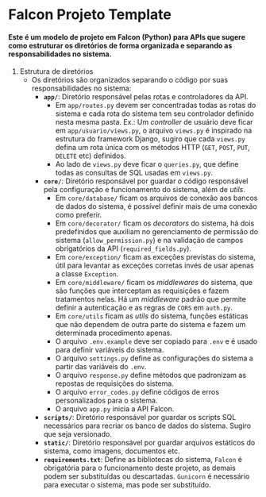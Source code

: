# Falcon Projeto Template
#### Este é um modelo de projeto em Falcon (Python) para APIs que sugere como estruturar os diretórios de forma organizada e separando as responsabilidades no sistema.

1. Estrutura de diretórios
    - Os diretórios são organizados separando o código por suas responsabilidades no sistema:
      - **`app/`**: Diretório responsável pelas rotas e controladores da API. 
        - Em `app/routes.py` devem ser concentradas todas as rotas do sistema e cada rota do sistema tem seu controlador definido nesta mesma pasta. Ex.: Um *controller* de usuário deve ficar em `app/usuario/views.py`, o arquivo `views.py` é inspirado na estrutura do framework Django, sugiro que cada `views.py` defina um rota única com os métodos HTTP (`GET`, `POST`, `PUT`, `DELETE` etc) definidos.
        - Ao lado de `views.py` deve ficar o `queries.py`, que define todas as consultas de SQL usadas em `views.py`.
      - **`core/`**: Diretório responsável por guardar o código responsável pela configuração e funcionamento do sistema, além de *utils*. 
        - Em `core/database/` ficam os arquivos de conexão aos bancos de dados do sistema, é possível definir mais de uma conexão como preferir. 
        - Em `core/decorator/` ficam os *decorators* do sistema, há dois predefinidos que auxiliam no gerenciamento de permissão do sistema (`allow_permission.py`) e na validação de campos obrigatórios da API (`required_fields.py`).
        - Em `core/exception/` ficam as exceções previstas do sistema, útil para levantar as exceções corretas invés de usar apenas a classe `Exception`.
        - Em `core/middleware/` ficam os *middlewares* do sistema, que são funções que interceptam as requisições e fazem tratamentos nelas. Há um *middleware* padrão que permite definir a autenticação e as regras de `CORS` em `auth.py`.
        - Em `core/utils` ficam as *utils* do sistema, funções estáticas que não dependem de outra parte do sistema e fazem um determinada procedimento apenas.
        - O arquivo `.env.example` deve ser copiado para `.env` e é usado para definir variáveis do sistema.
        - O arquivo `settings.py` define as configurações do sistema a partir das variáveis do `.env`.
        - O arquivo `response.py` define métodos que padronizam as repostas de requisições do sistema.
        - O arquivo `error_codes.py` define códigos de erros personalizados para o sistema.
        - O arquivo `app.py` inicia a API Falcon.
      - **`scripts/`**: Diretório responsável por guardar os scripts SQL necessários para recriar os banco de dados do sistema. Sugiro que seja versionado.
      - **`static/`**: Diretório responsável por guardar arquivos estáticos do sistema, como imagens, documentos etc.
      - **`requirements.txt`**: Define as bibliotecas do sistema, `Falcon` é obrigatória para o funcionamento deste projeto, as demais podem ser substituídas ou descartadas. `Gunicorn` é necessário para executar o sistema, mas pode ser substituído.